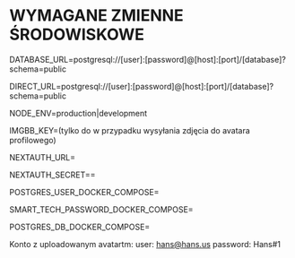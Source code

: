 # WYMAGANE ZMIENNE ŚRODOWISKOWE

DATABASE_URL=postgresql://[user]:[password]@[host]:[port]/[database]?schema=public

DIRECT_URL=postgresql://[user]:[password]@[host]:[port]/[database]?schema=public

NODE_ENV=production|development

IMGBB_KEY=(tylko do w przypadku wysyłania zdjęcia do avatara profilowego)

NEXTAUTH_URL=

NEXTAUTH_SECRET==

POSTGRES_USER_DOCKER_COMPOSE=

SMART_TECH_PASSWORD_DOCKER_COMPOSE=

POSTGRES_DB_DOCKER_COMPOSE=

Konto z uploadowanym avatartm: user: hans@hans.us password: Hans#1

